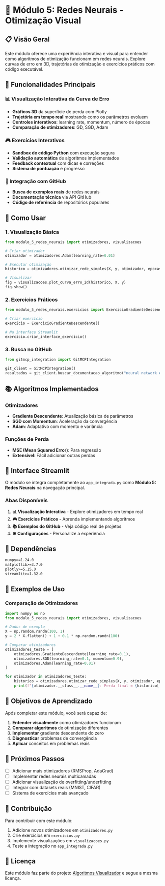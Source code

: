 # 🧠 Módulo 5: Redes Neurais - Otimização Visual

## 📋 Visão Geral

Este módulo oferece uma experiência interativa e visual para entender como algoritmos de otimização funcionam em redes neurais. Explore curvas de erro em 3D, trajetórias de otimização e exercícios práticos com código executável.

## 🎯 Funcionalidades Principais

### 📊 Visualização Interativa da Curva de Erro
- **Gráficos 3D** da superfície de perda com Plotly
- **Trajetória em tempo real** mostrando como os parâmetros evoluem
- **Controles interativos**: learning rate, momentum, número de épocas
- **Comparação de otimizadores**: GD, SGD, Adam

### 🎮 Exercícios Interativos
- **Sandbox de código Python** com execução segura
- **Validação automática** de algoritmos implementados
- **Feedback contextual** com dicas e correções
- **Sistema de pontuação** e progresso

### 🔗 Integração com GitHub
- **Busca de exemplos reais** de redes neurais
- **Documentação técnica** via API GitHub
- **Código de referência** de repositórios populares

## 🚀 Como Usar

### 1. Visualização Básica
```python
from modulo_5_redes_neurais import otimizadores, visualizacoes

# Criar otimizador
otimizador = otimizadores.Adam(learning_rate=0.01)

# Executar otimização
historico = otimizadores.otimizar_rede_simples(X, y, otimizador, epocas=100)

# Visualizar
fig = visualizacoes.plot_curva_erro_2d(historico, X, y)
fig.show()
```

### 2. Exercícios Práticos
```python
from modulo_5_redes_neurais.exercicios import ExercicioGradienteDescendente

# Criar exercício
exercicio = ExercicioGradienteDescendente()

# Na interface Streamlit
exercicio.criar_interface_exercicio()
```

### 3. Busca no GitHub
```python
from gitmcp_integration import GitMCPIntegration

git_client = GitMCPIntegration()
resultados = git_client.buscar_documentacao_algoritmo("neural network optimization")
```

## 📚 Algoritmos Implementados

### Otimizadores
- **Gradiente Descendente**: Atualização básica de parâmetros
- **SGD com Momentum**: Aceleração da convergência
- **Adam**: Adaptativo com momento e variância

### Funções de Perda
- **MSE (Mean Squared Error)**: Para regressão
- **Extensível**: Fácil adicionar outras perdas

## 🎨 Interface Streamlit

O módulo se integra completamente ao `app_integrada.py` como **Módulo 5: Redes Neurais** na navegação principal.

### Abas Disponíveis
1. **📊 Visualização Interativa** - Explore otimizadores em tempo real
2. **🎮 Exercícios Práticos** - Aprenda implementando algoritmos
3. **📚 Exemplos do GitHub** - Veja código real de projetos
4. **⚙️ Configurações** - Personalize a experiência

## 🔧 Dependências

```txt
numpy>=1.24.0
matplotlib>=3.7.0
plotly>=5.15.0
streamlit>=1.32.0
```

## 📖 Exemplos de Uso

### Comparação de Otimizadores
```python
import numpy as np
from modulo_5_redes_neurais import otimizadores, visualizacoes

# Dados de exemplo
X = np.random.randn(100, 1)
y = 2 * X.flatten() + 1 + 0.1 * np.random.randn(100)

# Comparar otimizadores
otimizadores_teste = [
    otimizadores.GradienteDescendente(learning_rate=0.1),
    otimizadores.SGD(learning_rate=0.1, momentum=0.9),
    otimizadores.Adam(learning_rate=0.01)
]

for otimizador in otimizadores_teste:
    historico = otimizadores.otimizar_rede_simples(X, y, otimizador, epocas=50)
    print(f"{otimizador.__class__.__name__}: Perda final = {historico['loss'][-1]:.4f}")
```

## 🎯 Objetivos de Aprendizado

Após completar este módulo, você será capaz de:

1. **Entender visualmente** como otimizadores funcionam
2. **Comparar algoritmos** de otimização diferentes
3. **Implementar** gradiente descendente do zero
4. **Diagnosticar** problemas de convergência
5. **Aplicar** conceitos em problemas reais

## 🔄 Próximos Passos

- [ ] Adicionar mais otimizadores (RMSProp, AdaGrad)
- [ ] Implementar redes neurais multicamadas
- [ ] Adicionar visualização de overfitting/underfitting
- [ ] Integrar com datasets reais (MNIST, CIFAR)
- [ ] Sistema de exercícios mais avançado

## 🤝 Contribuição

Para contribuir com este módulo:

1. Adicione novos otimizadores em `otimizadores.py`
2. Crie exercícios em `exercicios.py`
3. Implemente visualizações em `visualizacoes.py`
4. Teste a integração no `app_integrada.py`

## 📄 Licença

Este módulo faz parte do projeto [Algoritmos Visualizador](https://github.com/dronreef2/algoritmos-visualizador) e segue a mesma licença.